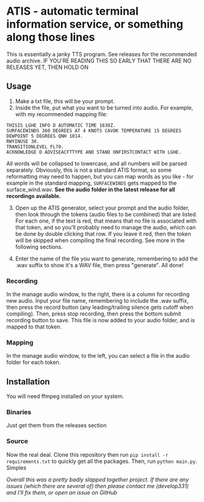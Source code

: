 # ATIS - automatic terminal information service, or something along those lines

This is essentially a janky TTS program. See releases for the recommended audio archive.
IF YOU'RE READING THIS SO EARLY THAT THERE ARE NO RELEASES YET, THEN HOLD ON 

## Usage

1. Make a txt file, this will be your prompt. 
2. Inside the file, put what you want to be turned into audio. For example, with my recommended mapping file:

```
THISIS LGHE INFO D AUTOMATIC TIME 1630Z.
SURFACEWINDS 360 DEGREES AT 4 KNOTS CAVOK TEMPERATURE 15 DEGREES DEWPOINT 5 DEGREES QNH 1014.
RWYINUSE 30.
TRANSITIONLEVEL FL70.
ACKNOWLEDGE D ADVISEACFTTYPE AND STAND ONFIRSTCONTACT WITH LGHE.
```

All words will be collapsed to lowercase, and all numbers will be parsed separately.  Obviously, this is not a standard ATIS format, so some reformatting may need to happen, but you can map words as you like - for example in the standard mapping, `SURFACEWINDS` gets mapped to the surface_wind.wav. **See the audio folder in the latest release for all recordings available.**

3. Open up the ATIS generator, select your prompt and the audio folder, then look through the tokens (audio files to be combined) that are listed. For each one, if the text is red, that means that no file is associated with that token, and so you'll probably need to manage the audio, which can be done by double clicking that row. If you leave it red, then the token will be skipped when compiling the final recording. See more in the following sections.

4. Enter the name of the file you want to generate, remembering to add the .wav suffix to show it's a WAV file, then press "generate". All done!

### Recording

In the manage audio window, to the right, there is a column for recording new audio. Input your file name, remembering to include the .wav suffix, then press the record button (any leading/trailing silence gets cutoff when compiling). Then, press stop recording, then press the bottom submit recording button to save. This file is now added to your audio folder, and is mapped to that token.

### Mapping

In the manage audio window, to the left, you can select a file in the audio folder for each token. 

## Installation

You will need ffmpeg installed on your system.

### Binaries
Just get them from the releases section

### Source
Now the real deal. Clone this repository then run `pip install -r requirements.txt` to quickly get all the packages. Then, run `python main.py`. Simples





_Overall this was a pretty badly slapped together project. If there are any issues (which there are several of) then please contact me (develop331) and I'll fix them, or open an issue on GitHub_
